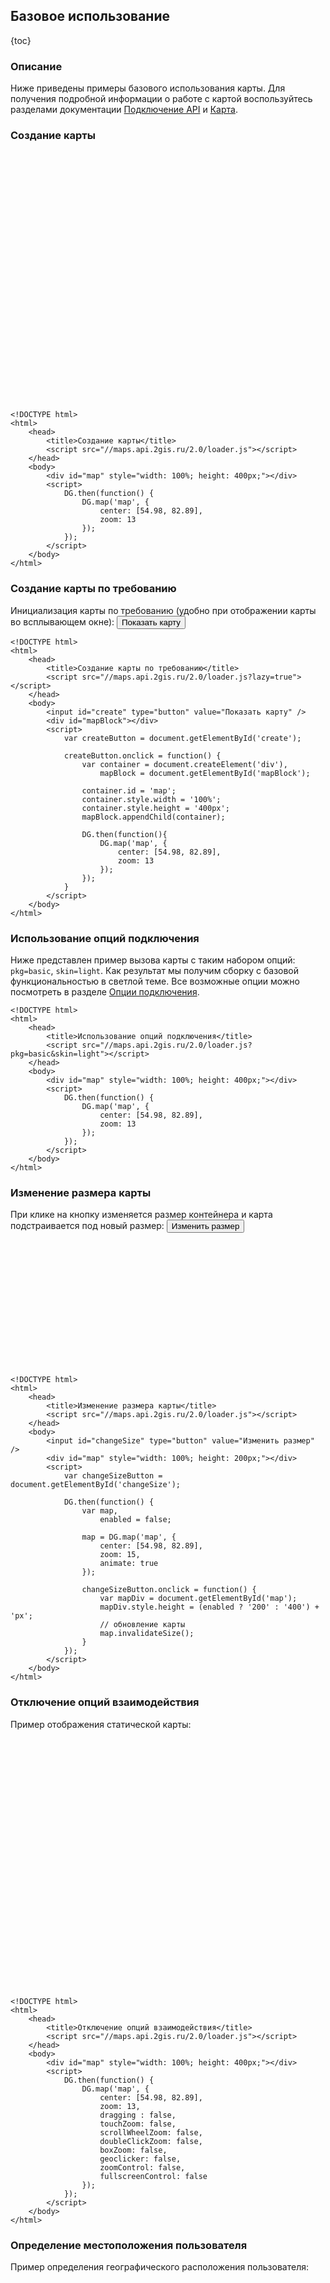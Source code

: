## Базовое использование

{toc}

### Описание

Ниже приведены примеры базового использования карты. Для получения подробной информации о работе с картой воспользуйтесь
разделами документации <a href="/doc/maps/ru/manual/dg-loading">Подключение API</a> и <a href="/doc/maps/ru/manual/map">Карта</a>.

### Создание карты

<script src="//maps.api.2gis.ru/2.0/loader.js"></script>
<div id="map" style="width: 100%; height: 400px;"></div>
<script>
    DG.then(function() {
        DG.map('map', {
            center: [54.98, 82.89],
            zoom: 13
        });
    });
</script>

    <!DOCTYPE html>
    <html>
        <head>
            <title>Создание карты</title>
            <script src="//maps.api.2gis.ru/2.0/loader.js"></script>
        </head>
        <body>
            <div id="map" style="width: 100%; height: 400px;"></div>
            <script>
                DG.then(function() {
                    DG.map('map', {
                        center: [54.98, 82.89],
                        zoom: 13
                    });
                });
            </script>
        </body>
    </html>

### Создание карты по требованию

Инициализация карты по требованию (удобно при отображении карты во всплывающем окне):
<input id="create" type="button" value="Показать карту" />
<div id="mapBlock"></div>
<script>
    var createButton = document.getElementById('create');

    createButton.onclick = function() {
        var container = document.createElement('div'),
            mapBlock = document.getElementById('mapBlock');

        container.id = 'map1';
        container.style.width = '100%';
        container.style.height = '400px';
        mapBlock.appendChild(container);

        DG.then(function(){
            DG.map('map1', {
                center: [54.98, 82.89],
                zoom: 13
            });
        });

        createButton.onclick = null;
    }
</script>

    <!DOCTYPE html>
    <html>
        <head>
            <title>Создание карты по требованию</title>
            <script src="//maps.api.2gis.ru/2.0/loader.js?lazy=true"></script>
        </head>
        <body>
            <input id="create" type="button" value="Показать карту" />
            <div id="mapBlock"></div>
            <script>
                var createButton = document.getElementById('create');

                createButton.onclick = function() {
                    var container = document.createElement('div'),
                        mapBlock = document.getElementById('mapBlock');

                    container.id = 'map';
                    container.style.width = '100%';
                    container.style.height = '400px';
                    mapBlock.appendChild(container);

                    DG.then(function(){
                        DG.map('map', {
                            center: [54.98, 82.89],
                            zoom: 13
                        });
                    });
                }
            </script>
        </body>
    </html>

### Использование опций подключения

Ниже представлен пример вызова карты с таким набором опций: <code>pkg=basic</code>, <code>skin=light</code>. Как
результат мы получим сборку с базовой функциональностью в светлой теме. Все возможные опции можно посмотреть в разделе
<a href="/doc/maps/ru/manual/dg-loading#опцииподключения">Опции подключения</a>.

    <!DOCTYPE html>
    <html>
        <head>
            <title>Использование опций подключения</title>
            <script src="//maps.api.2gis.ru/2.0/loader.js?pkg=basic&skin=light"></script>
        </head>
        <body>
            <div id="map" style="width: 100%; height: 400px;"></div>
            <script>
                DG.then(function() {
                    DG.map('map', {
                        center: [54.98, 82.89],
                        zoom: 13
                    });
                });
            </script>
        </body>
    </html>

### Изменение размера карты

При клике на кнопку изменяется размер контейнера и карта подстраивается под новый размер:
<input id="changeSize" type="button" value="Изменить размер" />
<div id="map3" style="width: 100%; height: 200px;"></div>
<script>
    var changeSizeButton = document.getElementById('changeSize');

    DG.then(function() {
        var map,
            enabled = false;

        map = DG.map('map3', {
            center: [54.98, 82.89],
            zoom: 15,
            animate: true
        });

        changeSizeButton.onclick = function() {
            var mapDiv = document.getElementById('map3');
            mapDiv.style.height = (enabled ? '200' : '400') + 'px';
            enabled = !enabled;
            map.invalidateSize();
        }
    });
</script>

    <!DOCTYPE html>
    <html>
        <head>
            <title>Изменение размера карты</title>
            <script src="//maps.api.2gis.ru/2.0/loader.js"></script>
        </head>
        <body>
            <input id="changeSize" type="button" value="Изменить размер" />
            <div id="map" style="width: 100%; height: 200px;"></div>
            <script>
                var changeSizeButton = document.getElementById('changeSize');

                DG.then(function() {
                    var map,
                        enabled = false;

                    map = DG.map('map', {
                        center: [54.98, 82.89],
                        zoom: 15,
                        animate: true
                    });

                    changeSizeButton.onclick = function() {
                        var mapDiv = document.getElementById('map');
                        mapDiv.style.height = (enabled ? '200' : '400') + 'px';
                        // обновление карты
                        map.invalidateSize();
                    }
                });
            </script>
        </body>
    </html>

### Отключение опций взаимодействия

Пример отображения статической карты:

<div id="map4" style="width: 100%; height: 400px;"></div>
<script>
    DG.then(function() {
        DG.map('map4', {
            center: [54.98, 82.89],
            zoom: 13,
            dragging : false,
            touchZoom: false,
            scrollWheelZoom: false,
            doubleClickZoom: false,
            boxZoom: false,
            geoclicker: false,
            zoomControl: false,
            fullscreenControl: false
        });
    });
</script>

    <!DOCTYPE html>
    <html>
        <head>
            <title>Отключение опций взаимодействия</title>
            <script src="//maps.api.2gis.ru/2.0/loader.js"></script>
        </head>
        <body>
            <div id="map" style="width: 100%; height: 400px;"></div>
            <script>
                DG.then(function() {
                    DG.map('map', {
                        center: [54.98, 82.89],
                        zoom: 13,
                        dragging : false,
                        touchZoom: false,
                        scrollWheelZoom: false,
                        doubleClickZoom: false,
                        boxZoom: false,
                        geoclicker: false,
                        zoomControl: false,
                        fullscreenControl: false
                    });
                });
            </script>
        </body>
    </html>

### Определение местоположения пользователя

Пример определения географического расположения пользователя:

<div id="map5" style="width: 100%; height: 400px;"></div>
<script>
    DG.then(function() {
        var map;

        map = DG.map('map5', {
            center: [54.98, 82.89],
            zoom: 13
        });

        map.locate({setView: true, watch: true})
            .on('locationfound', function(e) {
                DG.marker([e.latitude, e.longitude]).addTo(map);
            })
            .on('locationerror', function(e) {
                console.log(e);
                alert("Location access denied.");
            });
    });
</script>

    <!DOCTYPE html>
    <html>
        <head>
            <title>Определение местоположения пользователя</title>
            <script src="//maps.api.2gis.ru/2.0/loader.js"></script>
        </head>
        <body>
            <div id="map" style="width: 100%; height: 400px;"></div>
            <script>
                DG.then(function() {
                    var map;

                    map = DG.map('map', {
                        center: [54.98, 82.89],
                        zoom: 13
                    });

                    map.locate({setView: true, watch: true})
                        .on('locationfound', function(e) {
                            DG.marker([e.latitude, e.longitude]).addTo(map);
                        })
                        .on('locationerror', function(e) {
                            console.log(e);
                            alert("Location access denied.");
                        });
                });
            </script>
        </body>
    </html>
